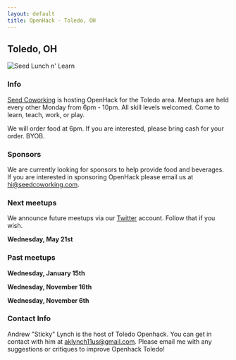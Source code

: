 ```yaml
---
layout: default
title: OpenHack - Toledo, OH
---
```


## Toledo, OH

![Seed Lunch n' Learn](lunch-n-learn.jpg)

### Info

[Seed Coworking](http://seedcoworking.com) is hosting OpenHack for the Toledo area. Meetups are held every other Monday from 6pm - 10pm. All skill levels welcomed. Come to learn, teach, work, or play.

We will order food at 6pm. If you are interested, please bring cash for your order. BYOB.

### Sponsors

We are currently looking for sponsors to help provide food and beverages. If you are interested in sponsoring OpenHack please email us at [hi@seedcoworking.com](mailto:hi@seedcoworking.com).

### Next meetups

We announce future meetups via our [Twitter](http://twitter.com/openhacktoledo) account. Follow that if you wish.

**Wednesday, May 21st**

### Past meetups

**Wednesday, January 15th**

**Wednesday, November 16th**

**Wednesday, November 6th**

### Contact Info

Andrew "Sticky" Lynch is the host of Toledo Openhack.  You can get in contact with him at [aklynch11us@gmail.com](mailto:aklynch11us@gmail.com).  Please email me with any suggestions or critiques to improve Openhack Toledo!
